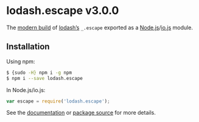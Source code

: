 # lodash.escape v3.0.0

The [modern build](https://github.com/lodash/lodash/wiki/Build-Differences) of [lodash’s](https://lodash.com/) `_.escape` exported as a [Node.js](http://nodejs.org/)/[io.js](https://iojs.org/) module.

## Installation

Using npm:

```bash
$ {sudo -H} npm i -g npm
$ npm i --save lodash.escape
```

In Node.js/io.js:

```js
var escape = require('lodash.escape');
```

See the [documentation](https://lodash.com/docs#escape) or [package source](https://github.com/lodash/lodash/blob/3.0.0-npm-packages/lodash.escape) for more details.